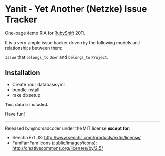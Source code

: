 # Yanit - Yet Another (Netzke) Issue Tracker

One-page demo RIA for [RubyShift](http://rubyshift.org/) 2011.

It is a very simple issue tracker driven by the following models and relationships between them:

`Issue` that `belongs_to` `User` and `belongs_to` `Project`.

## Installation

* Create your database.yml
* bundle install
* rake db:setup

Test data is included.

Have fun!

---
Released by [@nomadcoder](http://twitter.com/nomadcoder) under the MIT license **except for**:

* Sencha Ext JS: http://www.sencha.com/products/extjs/license/
* FamFamFam icons (public/images/icons): http://creativecommons.org/licenses/by/2.5/
